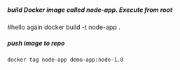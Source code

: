 ##### build Docker image called node-app. Execute from root
#hello again
    docker build -t node-app .
    
##### push image to repo 

    docker tag node-app demo-app:node-1.0
